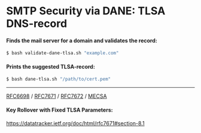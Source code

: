 # SMTP Security via DANE: TLSA DNS-record

#### Finds the mail server for a domain and validates the record:

```bash
$ bash validate-dane-tlsa.sh "example.com"
```

#### Prints the suggested TLSA-record:

```bash
$ bash dane-tlsa.sh "/path/to/cert.pem"
```

<hr />

[RFC6698](https://datatracker.ietf.org/doc/html/rfc6698)
/ [RFC7671](https://datatracker.ietf.org/doc/html/rfc7671)
/ [RFC7672](https://datatracker.ietf.org/doc/html/rfc7672)
/ [MECSA](https://mecsa.jrc.ec.europa.eu/en/technical#dane)

#### Key Rollover with Fixed TLSA Parameters:
https://datatracker.ietf.org/doc/html/rfc7671#section-8.1
